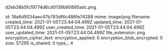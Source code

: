 d2eb38b5fc19774d6cd0139b90895adc.png

id: 18a6d5034aec47b783df6c486fe74288
mime: image/png
filename: 
created_time: 2021-01-05T23:44:04.499Z
updated_time: 2021-01-05T23:44:04.499Z
user_created_time: 2021-01-05T23:44:04.499Z
user_updated_time: 2021-01-05T23:44:04.499Z
file_extension: png
encryption_cipher_text: 
encryption_applied: 0
encryption_blob_encrypted: 0
size: 57295
is_shared: 0
type_: 4